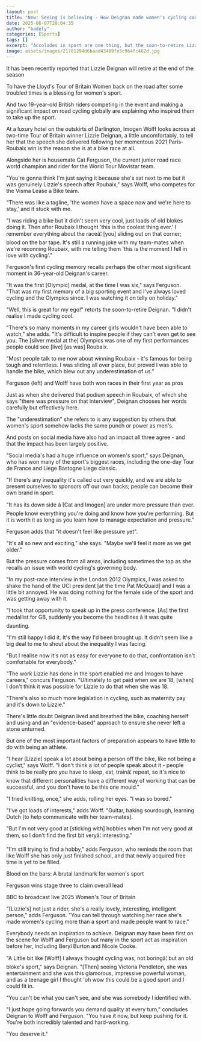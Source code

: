 ```yaml
---
layout: post
title: "New: Seeing is believing - How Deignan made women's cycling cool"
date: 2025-06-07T20:04:35
author: "badely"
categories: [Sports]
tags: []
excerpt: "Accolades in sport are one thing, but the soon-to-retire Lizzie Deignan is now racing with the very people she inspired to get on a bike."
image: assets/images/21781294d6baad43409fe5c964fc462d.jpg
---
```


It has been recently reported that Lizzie Deignan will retire at the end of the season

To have the Lloyd's Tour of Britain Women back on the road after some troubled times is a blessing for women's sport.

And two 19-year-old British riders competing in the event and making a significant impact on road cycling globally are explaining who inspired them to take up the sport.

At a luxury hotel on the outskirts of Darlington, Imogen Wolff looks across at two-time Tour of Britain winner Lizzie Deignan, a little uncomfortably, to tell her that the speech she delivered following her momentous 2021 Paris-Roubaix win is the reason she is at a bike race at all. 

Alongside her is housemate Cat Ferguson, the current junior road race world champion and rider for the World Tour Movistar team.

"You're gonna think I'm just saying it because she's sat next to me but it was genuinely Lizzie's speech after Roubaix," says Wolff, who competes for the Visma Lease a Bike team.

"There was like a tagline, 'the women have a space now and we're here to stay,' and it stuck with me.

"I was riding a bike but it didn't seem very cool, just loads of old blokes doing it. Then after Roubaix I thought 'this is the coolest thing ever.' I remember everything about the raceâ¦ [you] sliding out on that corner; blood on the bar tape. It's still a running joke with my team-mates when we're reconning Roubaix, with me telling them 'this is the moment I fell in love with cycling'."

Ferguson's first cycling memory recalls perhaps the other most significant moment in 36-year-old Deignan's career.

"It was the first [Olympic] medal, at the time I was six," says Ferguson. "That was my first memory of a big sporting event and I've always loved cycling and the Olympics since. I was watching it on telly on holiday."

"Well, this is great for my ego!" retorts the soon-to-retire Deignan. "I didn't realise I made cycling cool.

"There's so many moments in my career girls wouldn't have been able to watch," she adds. "It's difficult to inspire people if they can't even get to see you. The [silver medal at the] Olympics was one of my first performances people could see [live] [as was] Roubaix.

"Most people talk to me now about winning Roubaix - it's famous for being tough and relentless. I was sliding all over place, but proved I was able to handle the bike, which blew out any underestimation of us."

Ferguson (left) and Wolff have both won races in their first year as pros

Just as when she delivered that podium speech in Roubaix, of which she says "there was pressure on that interview", Deignan chooses her words carefully but effectively here.

The "underestimation" she refers to is any suggestion by others that women's sport somehow lacks the same punch or power as men's.

And posts on social media have also had an impact all three agree - and that the impact has been largely positive.

"Social media's had a huge influence on women's sport," says Deignan, who has won many of the sport's biggest races, including the one-day Tour de France and Liege Bastogne Liege classic.

"If there's any inequality it's called out very quickly, and we are able to present ourselves to sponsors off our own backs; people can become their own brand in sport.

"It has its down side â [Cat and Imogen] are under more pressure than ever. People know everything you're doing and know how you're performing. But it is worth it as long as you learn how to manage expectation and pressure."

Ferguson adds that "it doesn't feel like pressure yet".

"It's all so new and exciting," she says. "Maybe we'll feel it more as we get older."

But the pressure comes from all areas, including sometimes the top as she recalls an issue with world cycling's governing body.

"In my post-race interview in the London 2012 Olympics, I was asked to shake the hand of the UCI president [at the time Pat McQuaid] and I was a little bit annoyed. He was doing nothing for the female side of the sport and was getting away with it.

"I took that opportunity to speak up in the press conference. [As] the first medallist for GB, suddenly you become the headlines â it was quite daunting.

"I'm still happy I did it. It's the way I'd been brought up. It didn't seem like a big deal to me to shout about the inequality I was facing.

"But I realise now it's not as easy for everyone to do that, confrontation isn't comfortable for everybody."

"The work Lizzie has done in the sport enabled me and Imogen to have careers," concurs Ferguson. "Ultimately to get paid when we are 18, [when] I don't think it was possible for Lizzie to do that when she was 18.

"There's also so much more legislation in cycling, such as maternity pay and it's down to Lizzie."

There's little doubt Deignan lived and breathed the bike, coaching herself and using and an "evidence-based" approach to ensure she never left a stone unturned.

But one of the most important factors of preparation appears to have little to do with being an athlete.

"I hear [Lizzie] speak a lot about being a person off the bike, like not being a cyclist," says Wolff. "I don't think a lot of people speak about it - people think to be really pro you have to sleep, eat, trainâ¦ repeat, so it's nice to know that different personalities have a different way of working that can be successful, and you don't have to be this one mould."

"I tried knitting, once," she adds, rolling her eyes. "I was so bored."

"I've got loads of interests," adds Wolff. "Guitar, baking sourdough, learning Dutch [to help communicate with her team-mates]. 

"But I'm not very good at [sticking with] hobbies when I'm not very good at them, so I don't find the first bit veryâ¦ interesting."

"I'm still trying to find a hobby," adds Ferguson, who reminds the room that like  Wolff she has only just finished school, and that newly acquired free time is yet to be filled.

Blood on the bars: A brutal landmark for women's sport

Ferguson wins stage three to claim overall lead

BBC to broadcast live 2025 Women's Tour of Britain

"[Lizzie's] not just a rider, she's a really lovely, interesting, intelligent person," adds Ferguson. "You can tell through watching her race she's made women's cycling more than a sport and made people want to race."

Everybody needs an inspiration to achieve. Deignan may have been first on the scene for Wolff and Ferguson but many in the sport act as inspiration before her, including Beryl Burton and Nicole Cooke.

"A Little bit like [Wolff] I always thought cycling was, not boringâ¦ but an old bloke's sport," says Deignan. "[Then] seeing Victoria Pendleton, she was entertainment and she was this glamorous, impressive powerful woman, and as a teenage girl I thought 'oh wow this could be a good sport and I could fit in.

"You can't be what you can't see, and she was somebody I identified with.

"I just hope going forwards you demand quality at every turn," concludes Deignan to Wolff and Ferguson. "You have it now, but keep pushing for it. You're both incredibly talented and hard-working.

"You deserve it."

